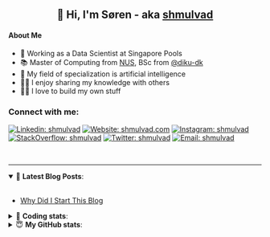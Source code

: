 <h2 align="center">
	👋 Hi, I'm Søren - aka <a href="https://shmulvad.com">shmulvad</a>
</h2>

#### About Me
- 🤖 Working as a Data Scientist at Singapore Pools
- 📚 Master of Computing from [NUS], BSc from [@diku-dk]
- 🧠 My field of specialization is artificial intelligence
- 👨‍🏫 I enjoy sharing my knowledge with others
- 👨‍💻 I love to build my own stuff

### Connect with me:

[![Linkedin: shmulvad](https://img.shields.io/badge/shmulvad-blue?style=flat&logo=Linkedin&logoColor=white)][linkedin]
[![Website: shmulvad.com](https://img.shields.io/badge/shmulvad.com-47CCCC?&style=flat&logo=Google-Chrome&logoColor=white)][website]
[![Instagram: shmulvad](https://img.shields.io/badge/-@shmulvad-purple?style=flat&logo=Instagram&logoColor=white)][instagram]
[![StackOverflow: shmulvad](https://img.shields.io/badge/shmulvad-FE7A16?style=flat&logo=stack-overflow&logoColor=white)][stackOverflow]
[![Twitter: shmulvad](https://img.shields.io/badge/@shmulvad-1ca0f1?style=flat&logo=twitter&logoColor=white)][twitter]
[![Email: shmulvad](https://img.shields.io/badge/shmulvad-D14836?style=flat&logo=gmail&logoColor=white)][mail]

<br />

---

<details open>
 <summary>📕 <b>Latest Blog Posts</b>: </summary>

<br>

<!-- BLOG-POST-LIST:START -->
- [Why Did I Start This Blog](https://shmulvad.com/blog/why-did-start-this-blog)
<!-- BLOG-POST-LIST:END -->

</details>

<!-- --- -->

<details>
 <summary>🤖 <b>Coding stats</b>: </summary>

<br>

NOTE: Doesn't track coding at work or work done in environments such as Jupyter Notebooks.

<!--START_SECTION:waka-->
![Code Time](http://img.shields.io/badge/Code%20Time-2%2C495%20hrs%206%20mins-blue)

**I'm a Night 🦉** 

```text
🌞 Morning                484 commits         ██░░░░░░░░░░░░░░░░░░░░░░░   08.77 % 
🌆 Daytime                1503 commits        ███████░░░░░░░░░░░░░░░░░░   27.22 % 
🌃 Evening                2203 commits        ██████████░░░░░░░░░░░░░░░   39.90 % 
🌙 Night                  1331 commits        ██████░░░░░░░░░░░░░░░░░░░   24.11 % 
```


📊 **This Week I Spent My Time On** 

```text
💬 Programming Languages: 
Python                   11 hrs 35 mins      ███████████████████░░░░░░   77.70 % 
Other                    2 hrs 14 mins       ████░░░░░░░░░░░░░░░░░░░░░   15.07 % 
Text                     32 mins             █░░░░░░░░░░░░░░░░░░░░░░░░   03.60 % 
Bash                     18 mins             █░░░░░░░░░░░░░░░░░░░░░░░░   02.06 % 
YAML                     8 mins              ░░░░░░░░░░░░░░░░░░░░░░░░░   00.99 % 

🔥 Editors: 
VS Code                  12 hrs 42 mins      █████████████████████░░░░   85.14 % 
Zsh                      2 hrs 13 mins       ████░░░░░░░░░░░░░░░░░░░░░   14.86 % 

🐱‍💻 Projects: 
overvaagning-admin       11 hrs 3 mins       ███████████████████░░░░░░   74.15 % 
km24-core                1 hr 27 mins        ██░░░░░░░░░░░░░░░░░░░░░░░   09.82 % 
table-notifier           1 hr 11 mins        ██░░░░░░░░░░░░░░░░░░░░░░░   07.94 % 
hit-locator              56 mins             ██░░░░░░░░░░░░░░░░░░░░░░░   06.26 % 
company-scrapers         16 mins             ░░░░░░░░░░░░░░░░░░░░░░░░░   01.83 % 
```


 Last Updated on 09/05/2024 18:40:04 UTC
<!--END_SECTION:waka-->

</details>

<!-- --- -->

<details>
 <summary>😇 <b>My GitHub stats</b>: </summary>

<br>

<img align="left" alt="shmulvad's Github Stats" src="https://github-readme-stats.vercel.app/api?username=shmulvad&show_icons=true&hide_border=true" />

</details>



[website]: https://shmulvad.com
[twitter]: https://twitter.com/shmulvad
[linkedin]: https://linkedin.com/in/shmulvad
[instagram]: https://instagram.com/shmulvad
[stackOverflow]: https://stackoverflow.com/users/9248793/shmulvad
[mail]: mailto:shmulvad@gmail.com
[@diku-dk]: https://github.com/diku-dk
[github]: https://github.com/shmulvad
[NUS]: https://www.nus.edu.sg